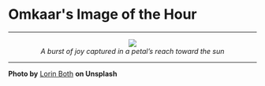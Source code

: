 # Omkaar's Image of the Hour

---

<div align="center">

<a href="https://unsplash.com/photos/a-daisy-stands-out-against-a-yellow-background-C7X5ijG_-uM">
  <img src="https://images.unsplash.com/photo-1748615745898-a896dceae0c8?crop=entropy&cs=tinysrgb&fit=max&fm=jpg&ixid=M3w3NjA2Nzh8MHwxfHJhbmRvbXx8fHx8fHx8fDE3NTE3MTMyMDB8&ixlib=rb-4.1.0&q=80&w=1080" style="max-width:100%; height:auto;">
</a>

<br>
<i>A burst of joy captured in a petal’s reach toward the sun</i>

</div>

---

**Photo by** [Lorin Both](https://unsplash.com/@lorinboth) **on Unsplash**
